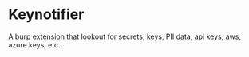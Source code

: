 # Keynotifier
A burp extension that lookout for secrets, keys, PII data, api keys, aws, azure keys, etc.

